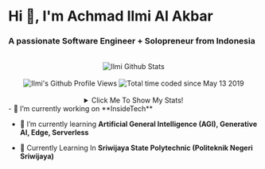 <h1>Hi 👋, I'm Achmad Ilmi Al Akbar</h1>
<h3>A passionate Software Engineer + Solopreneur from Indonesia</h3>
<br />
<div align="center">
        <div align="center">
            <img src="https://github-readme-stats.vercel.app/api?username=notilmi&show_icons=true&theme=dracula" alt="Ilmi Github Stats">
            <br><br>
            <img src="https://komarev.com/ghpvc/?username=notilmi&color=F4A4B5&style=flat" alt="Ilmi's Github Profile Views" />
            <img src="https://wakatime.com/badge/user/7a831ab0-e43a-4215-aa08-92f915bed065.svg" alt="Total time coded since May 13 2019" />
            <br><br>
            <details>
                <summary>Click Me To Show My Stats!</summary>
                <br>
                <p><img src="https://github-readme-stats.vercel.app/api/top-langs/?username=notilmi&theme=algolia&hide_border=true&langs_count=5" alt="Most used languages" /></p>
                <p><img src="https://github-readme-streak-stats.herokuapp.com/?user=notilmi&theme=algolia" alt="Stat Streak" /></p>
                <p><img src="https://github-profile-trophy.vercel.app/?username=notilmi&theme=algolia&margin-w=5&margin-h=5" alt="Github Trophy" /></p>
            </details>
        </div>

</div>
- 🔭 I’m currently working on **InsideTech**

- 🌱 I’m currently learning **Artificial General Intelligence (AGI), Generative AI, Edge, Serverless**

- 🏫 Currently Learning In **Sriwijaya State Polytechnic (Politeknik Negeri Sriwijaya)**
